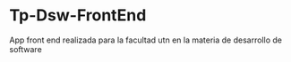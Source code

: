 # Tp-Dsw-FrontEnd
App front end realizada para la facultad utn en la materia de desarrollo de software

